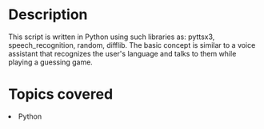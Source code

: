 # Description
This script is written in Python using such libraries as: pyttsx3, speech_recognition, random, difflib.
The basic concept is similar to a voice assistant that recognizes the user's language and talks to them while playing a guessing game.


# Topics covered

<li>Python</li>
